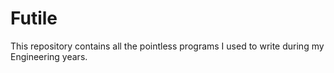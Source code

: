 # Futile

This repository contains all the pointless programs I used to write during my Engineering years.
